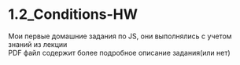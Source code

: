 # 1.2_Conditions-HW

Мои первые домашние задания по JS, они выполнялись с учетом знаний из лекции<br>
PDF файл содержит более подробное описание задания(или нет)

